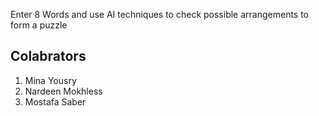 Enter 8 Words and use AI techniques to check possible arrangements to form a puzzle 


## Colabrators
1. Mina Yousry
2. Nardeen Mokhless
3. Mostafa Saber
